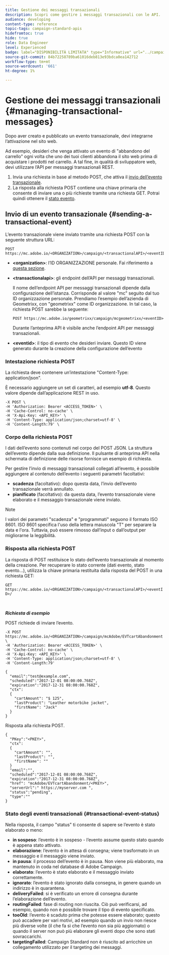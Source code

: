 ```yaml
---
title: Gestione dei messaggi transazionali
description: Scopri come gestire i messaggi transazionali con le API.
audience: developing
content-type: reference
topic-tags: campaign-standard-apis
hidefromtoc: true
hide: true
role: Data Engineer
level: Experienced
badge: label="DISPONIBILITÀ LIMITATA" type="Informative" url="../campaign-standard-migration-home.md" tooltip="Limitato agli utenti Campaign Standard migrati"
source-git-commit: 84b72258789ba61016deb813e93bdca0ea142712
workflow-type: tm+mt
source-wordcount: '661'
ht-degree: 1%

---
```


# Gestione dei messaggi transazionali {#managing-transactional-messages}

Dopo aver creato e pubblicato un evento transazionale, devi integrarne l’attivazione nel sito web.

Ad esempio, desideri che venga attivato un evento di &quot;abbandono del carrello&quot; ogni volta che uno dei tuoi clienti abbandona il sito web prima di acquistare i prodotti nel carrello. A tal fine, in qualità di sviluppatore web, devi utilizzare l’API per messaggi transazionali REST.

1. Invia una richiesta in base al metodo POST, che attiva il [invio dell’evento transazionale](#sending-a-transactional-event).
1. La risposta alla richiesta POST contiene una chiave primaria che consente di inviare una o più richieste tramite una richiesta GET. Potrai quindi ottenere il [stato evento](#transactional-event-status).

## Invio di un evento transazionale {#sending-a-transactional-event}

L’evento transazionale viene inviato tramite una richiesta POST con la seguente struttura URL:

```
POST https://mc.adobe.io/<ORGANIZATION>/campaign/<transactionalAPI>/<eventID>
```

* **&lt;organization>**: l’ID ORGANIZZAZIONE personale. Fai riferimento a [questa sezione](must-read.md).

* **&lt;transactionalapi>**: gli endpoint dell’API per messaggi transazionali.

  Il nome dell’endpoint API per messaggi transazionali dipende dalla configurazione dell’istanza. Corrisponde al valore &quot;mc&quot; seguito dal tuo ID organizzazione personale. Prendiamo l’esempio dell’azienda di Geometrixx, con &quot;geometrixx&quot; come ID organizzazione. In tal caso, la richiesta POST sarebbe la seguente:

  `POST https://mc.adobe.io/geometrixx/campaign/mcgeometrixx/<eventID>`

  Durante l’anteprima API è visibile anche l’endpoint API per messaggi transazionali.

* **&lt;eventid>**: il tipo di evento che desideri inviare. Questo ID viene generato durante la creazione della configurazione dell’evento

### Intestazione richiesta POST

La richiesta deve contenere un’intestazione &quot;Content-Type: application/json&quot;.

È necessario aggiungere un set di caratteri, ad esempio **utf-8**. Questo valore dipende dall’applicazione REST in uso.

```
-X POST \
-H 'Authorization: Bearer <ACCESS_TOKEN>' \
-H 'Cache-Control: no-cache' \
-H 'X-Api-Key: <API_KEY>' \
-H 'Content-Type: application/json;charset=utf-8' \
-H 'Content-Length:79' \
```

### Corpo della richiesta POST

I dati dell’evento sono contenuti nel corpo del POST JSON. La struttura dell’evento dipende dalla sua definizione. Il pulsante di anteprima API nella schermata di definizione delle risorse fornisce un esempio di richiesta.

Per gestire l’invio di messaggi transazionali collegati all’evento, è possibile aggiungere al contenuto dell’evento i seguenti parametri facoltativi:

* **scadenza** (facoltativo): dopo questa data, l’invio dell’evento transazionale verrà annullato.
* **pianificato** (facoltativo): da questa data, l’evento transazionale viene elaborato e il messaggio transazionale viene inviato.

>[!NOTE]
>
>I valori dei parametri &quot;scadenza&quot; e &quot;programmati&quot; seguono il formato ISO 8601. ISO 8601 specifica l&#39;uso della lettera maiuscola &quot;T&quot; per separare la data e l&#39;ora. Tuttavia, può essere rimosso dall’input o dall’output per migliorarne la leggibilità.

### Risposta alla richiesta POST

La risposta di POST restituisce lo stato dell’evento transazionale al momento della creazione. Per recuperare lo stato corrente (dati evento, stato evento...), utilizza la chiave primaria restituita dalla risposta del POST in una richiesta GET:

`GET https://mc.adobe.io/<ORGANIZATION>/campaign/<transactionalAPI>/<eventID>/`

<br/>

***Richiesta di esempio***

POST richiede di inviare l’evento.

```
-X POST https://mc.adobe.io/<ORGANIZATION>/campaign/mcAdobe/EVTcartAbandonment \
-H 'Authorization: Bearer <ACCESS_TOKEN>' \
-H 'Cache-Control: no-cache' \
-H 'X-Api-Key: <API_KEY>' \
-H 'Content-Type: application/json;charset=utf-8' \
-H 'Content-Length:79'

{
  "email":"test@example.com",
  "scheduled":"2017-12-01 08:00:00.768Z",
  "expiration":"2017-12-31 08:00:00.768Z",
  "ctx":
  {
    "cartAmount": "$ 125",
    "lastProduct": "Leather motorbike jacket",
    "firstName": "Jack"
  }
}
```

Risposta alla richiesta POST.

```
{
  "PKey":"<PKEY>",
  "ctx":
  {
    "cartAmount": "",
    "lastProduct": "",
    "firstName": ""
  }
  "email":"",
  "scheduled":"2017-12-01 08:00:00.768Z",
  "expiration":"2017-12-31 08:00:00.768Z",
  "href": "mcAdobe/EVTcartAbandonment/<PKEY>",
  "serverUrl":" https://myserver.com ",
  "status":"pending",
  "type":""
}
```

### Stato degli eventi transazionali {#transactional-event-status}

Nella risposta, il campo &quot;status&quot; ti consente di sapere se l’evento è stato elaborato o meno:

* **in sospeso**: l’evento è in sospeso - l’evento assume questo stato quando è appena stato attivato.
* **elaborazione**: l’evento è in attesa di consegna; viene trasformato in un messaggio e il messaggio viene inviato.
* **in pausa**: il processo dell’evento è in pausa. Non viene più elaborato, ma mantenuto in coda nel database di Adobe Campaign.
* **elaborato**: l’evento è stato elaborato e il messaggio inviato correttamente.
* **ignorato**: l’evento è stato ignorato dalla consegna, in genere quando un indirizzo è in quarantena.
* **deliveryFailed**: si è verificato un errore di consegna durante l’elaborazione dell’evento.
* **routingFailed**: fase di routing non riuscita. Ciò può verificarsi, ad esempio, quando non è possibile trovare il tipo di evento specificato.
* **tooOld**: l’evento è scaduto prima che potesse essere elaborato; questo può accadere per vari motivi, ad esempio quando un invio non riesce più diverse volte (il che fa sì che l’evento non sia più aggiornato) o quando il server non può più elaborare gli eventi dopo che sono stati sovraccarichi.
* **targetingFailed**: Campaign Standard non è riuscito ad arricchire un collegamento utilizzato per il targeting dei messaggi.
